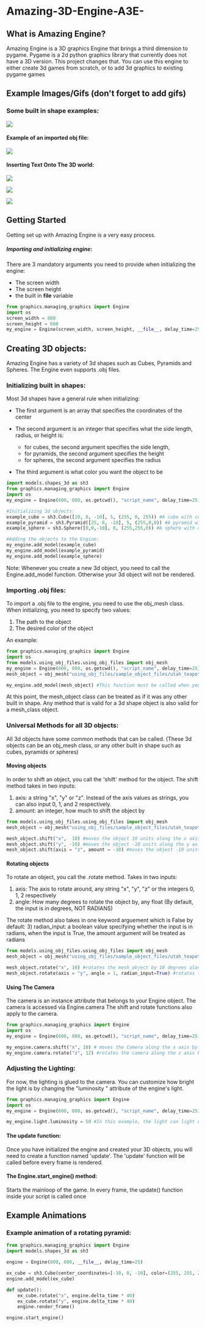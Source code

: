 # Amazing-3D-Engine-A3E-

## What is Amazing Engine?
Amazing Engine is a 3D graphics Engine that brings a third dimension to pygame.
Pygame is a 2d python graphics library that currently does not have a 3D version. This project changes that.
You can use this engine to either create 3d games from scratch, or to add 3d graphics to existing pygame games

## Example Images/Gifs (don't forget to add gifs)


### Some built in shape examples:
![](example_images/example_image_1.PNG)

#### Example of an imported obj file:
![](example_images/utah_teapot_example.PNG)

#### Inserting Text Onto The 3D world:
![](example_images/writing.PNG)

![](example_images/cube_of_cubes_img.PNG)

![](example_images/dna_example.PNG)

## Getting Started
Getting set up with Amazing Engine is a very easy process.
##### Importing and initializing engine:
There are 3 mandatory arguments you need to provide when initializing the engine:
* The screen width
* The screen height
* the built in __file__ variable

```python
from graphics.managing_graphics import Engine
import os
screen_width = 800
screen_height = 600
my_engine = Engine(screen_width, screen_height, __file__, delay_time=25)

```

## Creating 3D objects:
Amazing Engine has a variety of 3d shapes such as Cubes, Pyramids and Spheres. The Engine even supports .obj files.

### Initializing built in shapes:
Most 3d shapes have a general rule when initializing:
* The first argument is an array that specifies the coordinates of the center
* The second argument is an integer that specifies what the side length, radius, or height is:
  * for cubes, the second argument specifies the side length, 
  * for pyramids, the second argument specifies the height 
  * for spheres, the second argument specifies the radius 

* The third argument is what color you want the object to be
```python
import models.shapes_3d as sh3
from graphics.managing_graphics import Engine
import os
my_engine = Engine(600, 800, os.getcwd(), "script_name", delay_time=25) # initializing engine

#Initializing 3d objects:
example_cube = sh3.Cube([10, 0, -10], 5, (255, 0, 255)) #A cube with center at [10, 0, -10] with a side length of 5
example_pyramid = sh3.Pyramid([25, 0, -10], 5, (255,0,0)) #A pyramid with center at [25, 0, -10] with a height of 5
example_sphere = sh3.Sphere([0,0,-10], 8, (255,255,0)) #A sphere with center at [0, 0, -10] with a radius of 5

#Adding the objects to the Engine:
my_engine.add_model(example_cube)
my_engine.add_model(example_pyramid)
my_engine.add_model(example_sphere)
```

Note: Whenever you create a new 3d object, you need to call the Engine.add_model function. Otherwise your 3d object will
not be rendered.

####

### Importing .obj files:

To import a .obj file to the engine, you need to use the obj_mesh class.
When initializing, you need to specify two values:
1) The path to the object
2) The desired color of the object

An example:
```python
from graphics.managing_graphics import Engine
import os
from models.using_obj_files.using_obj_files import obj_mesh
my_engine = Engine(600, 800, os.getcwd(), "script_name", delay_time=25) # initializing engine
mesh_object = obj_mesh("using_obj_files/sample_object_files/utah_teapot.obj", color = (0,255,255))

my_engine.add_model(mesh_object) #This function must be called when you create any 3d object
```


At this point, the mesh_object class can be treated as if it was any other built in shape.
Any method that is valid for a 3d shape object is also valid for a mesh_class object.
 


 
### Universal Methods for all 3D objects:
All 3d objects have some common methods that can be called. (These 3d objects can be an obj_mesh class, or any other
 built in shape such as cubes, pyramids or spheres)

#### Moving objects
In order to shift an object, you call the 'shift' method for the object. The shift method takes in two inputs:
1) axis: a string "x", "y" or "z". Instead of the axis values as strings, you can also input 0, 1, and 2 respectively.
2) amount: an integer, how much to shift the object by

```python
from models.using_obj_files.using_obj_files import obj_mesh
mesh_object = obj_mesh("using_obj_files/sample_object_files/utah_teapot.obj", color = (0,255,255))

mesh_object.shift("x",  10) #moves the object 10 units along the x axis
mesh_object.shift("y", -10) #moves the object -10 units along the y axis
mesh_object.shift(axis = "z", amount = -10) #moves the object -10 units along the z axis

```

#### Rotating objects
To rotate an object, you call the .rotate method. Takes in two inputs:
1) axis: The axis to rotate around, any string "x", "y", "z" or the integers 0, 1, 2 respectively
2) angle: How many degrees to rotate the object by, any float (By default, the input is in degrees, NOT RADIANS)

The rotate method also takes in one keyword arguement which is False by default:
3) radian_input: a boolean value specifying whether the input is in radians, when the input is True, the amount
 argument will be treated as radians
 
```python
from models.using_obj_files.using_obj_files import obj_mesh
mesh_object = obj_mesh("using_obj_files/sample_object_files/utah_teapot.obj", color = (0,255,255))

mesh_object.rotate("x", 10) #rotates the mesh_object by 10 degrees along the x axis
mesh_object.rotate(axis = "y", angle = 1, radian_input=True) #rotates the mesh_object by 1 radian along the y axis
```
 
#### Using The Camera
The camera is an instance attribute that belongs to your Engine object.
The camera is accessed via Engine.camera
The shift and rotate functions also apply to the camera.

```python
from graphics.managing_graphics import Engine
import os
my_engine = Engine(600, 800, os.getcwd(), "script_name", delay_time=25) # initializing engine

my_engine.camera.shift("x", 10) # moves the Camera along the x axis by 20 units
my_engine.camera.rotate("z", 12) #rotates the camera along the z axis by 12 degrees

```

### Adjusting the Lighting:
For now, the lighting is glued to the camera. You can customize how bright the light is by changing the "luminosity
" attribute of the engine's light.
```python
from graphics.managing_graphics import Engine
import os
my_engine = Engine(600, 800, os.getcwd(), "script_name", delay_time=25) # initializing engine

my_engine.light.luminosity = 50 #In this example, the light can light up to 50 units around itself
```

#### The update function:
Once you have initialized the engine and created your 3D objects, you will need to create a function named 'update'.
The 'update' function will be called before every frame is rendered. 

#### The Engine.start_engine() method:
Starts the mainloop of the game. In every frame, the update() function inside your script is called once


## Example Animations

### Example animation of a rotating pyramid:
```python
from graphics.managing_graphics import Engine
import models.shapes_3d as sh3

engine = Engine(800, 600, __file__, delay_time=25)

ex_cube = sh3.Cube(center_coordinates=[-10, 0, -10], color=(255, 255, 255), side_length=10)
engine.add_model(ex_cube)

def update():
    ex_cube.rotate("x", engine.delta_time * 40)
    ex_cube.rotate("y", engine.delta_time * 40)
    engine.render_frame()

engine.start_engine()

```



